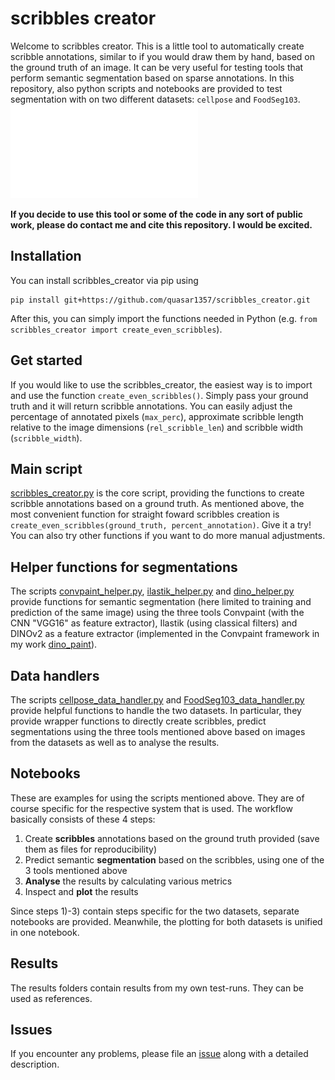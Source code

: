 # scribbles creator

Welcome to scribbles creator. This is a little tool to automatically create scribble annotations, similar to if you would draw them by hand, based on the ground truth of an image. It can be very useful for testing tools that perform semantic segmentation based on sparse annotations. In this repository, also python scripts and notebooks are provided to test segmentation with on two different datasets: `cellpose` and `FoodSeg103`.
![Abstract Scribble Creator](./docs/abstract_scribbles.pdf)

**If you decide to use this tool or some of the code in any sort of public work, please do contact me and cite this repository. I would be excited.**

## Installation
You can install scribbles_creator via pip using

    pip install git+https://github.com/quasar1357/scribbles_creator.git

After this, you can simply import the functions needed in Python (e.g. `from scribbles_creator import create_even_scribbles`).

## Get started
If you would like to use the scribbles_creator, the easiest way is to import and use the function `create_even_scribbles()`. Simply pass your ground truth and it will return scribble annotations. You can easily adjust the percentage of annotated pixels (`max_perc`), approximate scribble length relative to the image dimensions (`rel_scribble_len`) and scribble width (`scribble_width`).

## Main script
[scribbles_creator.py](scribbles_creator.py) is the core script, providing the functions to create scribble annotations based on a ground truth. As mentioned above, the most convenient function for straight foward scribbles creation is `create_even_scribbles(ground_truth, percent_annotation)`. Give it a try! You can also try other functions if you want to do more manual adjustments.

## Helper functions for segmentations
The scripts [convpaint_helper.py](convpaint_helper.py), [ilastik_helper.py](ilastik_helper.py) and [dino_helper.py](dino_helper.py) provide functions for semantic segmentation (here limited to training and prediction of the same image) using the three tools Convpaint (with the CNN "VGG16" as feature extractor), Ilastik (using classical filters) and DINOv2 as a feature extractor (implemented in the Convpaint framework in my work [dino_paint](https://github.com/quasar1357/dino_paint)).

## Data handlers
The scripts [cellpose_data_handler.py](cellpose_data_handler.py) and [FoodSeg103_data_handler.py](FoodSeg103_data_handler.py) provide helpful functions to handle the two datasets. In particular, they provide wrapper functions to directly create scribbles, predict segmentations using the three tools mentioned above based on images from the datasets as well as to analyse the results.

## Notebooks
These are examples for using the scripts mentioned above. They are of course specific for the respective system that is used. The workflow basically consists of these 4 steps:

1) Create **scribbles** annotations based on the ground truth provided (save them as files for reproducibility)
2) Predict semantic **segmentation** based on the scribbles, using one of the 3 tools mentioned above
3) **Analyse** the results by calculating various metrics
4) Inspect and **plot** the results

Since steps 1)-3) contain steps specific for the two datasets, separate notebooks are provided. Meanwhile, the plotting for both datasets is unified in one notebook.

## Results
The results folders contain results from my own test-runs. They can be used as references.

## Issues
If you encounter any problems, please file an [issue](https://github.com/quasar1357/scribbles_creator/issues) along with a detailed description.